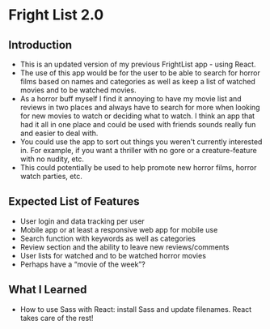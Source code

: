 # Fright List 2.0

## Introduction
- This is an updated version of my previous FrightList app - using React.
- The use of this app would be for the user to be able to search for horror films based on names and categories as well as keep a list of watched movies and to be watched movies.
- As a horror buff myself I find it annoying to have my movie list and reviews in two places and always have to search for more when looking for new movies to watch or deciding what to watch. I think an app that had it all in one place and could be used with friends sounds really fun and easier to deal with.
- You could use the app to sort out things you weren't currently interested in. For example, if you want a thriller with no gore or a creature-feature with no nudity, etc.
- This could potentially be used to help promote new horror films, horror watch parties, etc.

## Expected List of Features
- User login and data tracking per user
- Mobile app or at least a responsive web app for mobile use
- Search function with keywords as well as categories
- Review section and the ability to leave new reviews/comments
- User lists for watched and to be watched horror movies
- Perhaps have a “movie of the week”?

## What I Learned
- How to use Sass with React: install Sass and update filenames. React takes care of the rest!